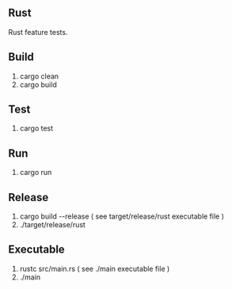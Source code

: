 Rust
----
Rust feature tests.

Build
-----
1. cargo clean
2. cargo build

Test
----
1. cargo test

Run
---
1. cargo run

Release
-------
1. cargo build --release ( see target/release/rust executable file )
2. ./target/release/rust

Executable
----------
1. rustc src/main.rs ( see ./main executable file )
2. ./main